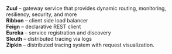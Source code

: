 <b>Zuul</b> –  gateway service that provides dynamic routing, monitoring, resiliency, security, and more<br/>
<b>Ribbon</b> – client side load balancer<br/>
<b>Feign</b> – declarative REST client<br/>
<b>Eureka</b> – service registration and discovery<br/>
<b>Sleuth</b> – distributed tracing via logs<br/>
<b>Zipkin</b> – distributed tracing system with request visualization.<br/>
